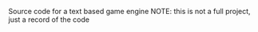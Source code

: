 Source code for a text based game engine
NOTE: this is not a full project, just a record of the code
